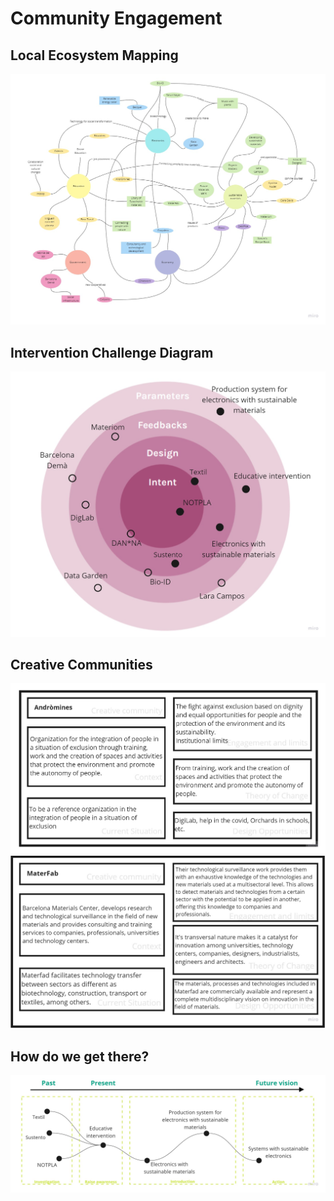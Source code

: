 
# Community Engagement
## Local Ecosystem Mapping
<img src= "../../images/Mapping.jpg" alt="Photo of Local Ecosystem Map">

## Intervention Challenge Diagram
<img src= "../../images/Mapping (2).jpg" alt="Photo of Our Challenge Diagram">

## Creative Communities
<img src= "../../images/andromines.jpg" alt="Photo of Andromines Info">
<img src= "../../images/Mapping (3).jpg" alt="Photo of Materfab Info">

## How do we get there?
<img src= "../../images/Mapping (1).jpg" alt="Photo of Future Vision">


